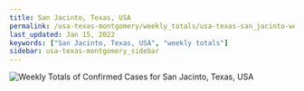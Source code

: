 ```yaml
---
title: San Jacinto, Texas, USA
permalink: /usa-texas-montgomery/weekly_totals/usa-texas-san_jacinto-weekly_totals.html
last_updated: Jan 15, 2022
keywords: ["San Jacinto, Texas, USA", "weekly totals"]
sidebar: usa-texas-montgomery_sidebar
---
```


![Weekly Totals of Confirmed Cases for San Jacinto, Texas, USA](/covid_tracker/images/graphs/usa-texas-san_jacinto-weekly_totals_graph.png)

